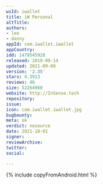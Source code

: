 ```yaml
---
wsId: iwallet
title: iW Personal
altTitle: 
authors:
- leo
- danny
appId: com.iwallet.iwallet
appCountry: 
idd: 1479545928
released: 2019-09-14
updated: 2021-09-09
version: '2.35'
stars: 4.3913
reviews: 46
size: 52264960
website: http://InSense.tech
repository: 
issue: 
icon: com.iwallet.iwallet.jpg
bugbounty: 
meta: ok
verdict: nosource
date: 2021-10-01
signer: 
reviewArchive: 
twitter: 
social: 

---
```


 {% include copyFromAndroid.html %}
